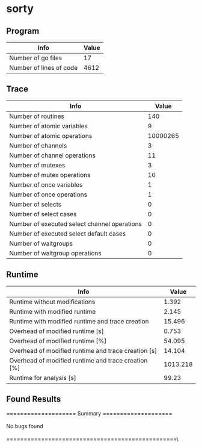 # sorty

## Program 
| Info | Value |
| - | - |
| Number of go files | 17|
| Number of lines of code |4612|
## Trace 
| Info | Value |
| - | - |
| Number of routines | 140|
| Number of atomic variables | 9|
| Number of atomic operations | 10000265|
| Number of channels | 3|
| Number of channel operations | 11|
| Number of mutexes | 3|
| Number of mutex operations | 10|
| Number of once variables | 1|
| Number of once operations | 1|
| Number of selects | 0|
| Number of select cases | 0|
| Number of executed select channel operations | 0|
| Number of executed select default cases | 0|
| Number of waitgroups | 0|
| Number of waitgroup operations | 0|
## Runtime 
| Info | Value |
| - | - |
| Runtime without modifications | 1.392|
| Runtime with modified runtime | 2.145|
| Runtime with modified runtime and trace creation | 15.496|
| Overhead of modified runtime [s] | 0.753|
| Overhead of modified runtime [\%] | 54.095|
| Overhead of modified runtime and trace creation [s] | 14.104|
| Overhead of modified runtime and trace creation [\%] | 1013.218|
| Runtime for analysis [s] | 99.23|
## Found Results
==================== Summary ====================\
\
No bugs found\
\
=================================================\

